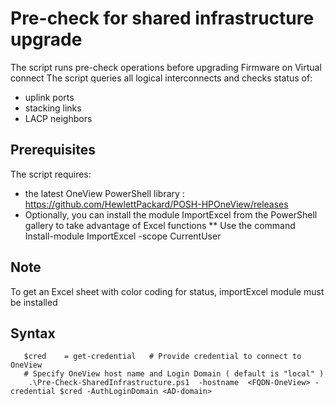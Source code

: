 # Pre-check for shared infrastructure upgrade

The script runs pre-check operations before upgrading Firmware on Virtual connect
The script queries all logical interconnects and checks status of:
   * uplink ports
   * stacking links
   * LACP neighbors


## Prerequisites
The script requires:
   * the latest OneView PowerShell library : https://github.com/HewlettPackard/POSH-HPOneView/releases
   * Optionally, you can install the module ImportExcel from the PowerShell gallery to take advantage of Excel functions 
     ** Use the command Install-module ImportExcel -scope CurrentUser 


## Note
   To get an Excel sheet with color coding for status, importExcel module must be installed


## Syntax

```
   $cred    = get-credential   # Provide credential to connect to OneView
   # Specify OneView host name and Login Domain ( default is "local" )
    .\Pre-Check-SharedInfrastructure.ps1  -hostname  <FQDN-OneView> -credential $cred -AuthLoginDomain <AD-domain> 

```

